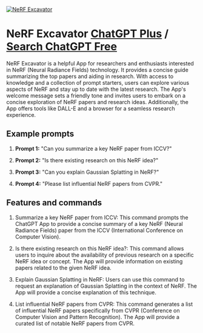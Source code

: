 
[![NeRF Excavator](null)](https://chat.openai.com/g/g-CGr4nqtmF-nerf-excavator)

# NeRF Excavator [ChatGPT Plus](https://chat.openai.com/g/g-CGr4nqtmF-nerf-excavator) / [Search ChatGPT Free](https://gptcall.net/index.html#/?search=NeRF%20Excavator)

NeRF Excavator is a helpful App for researchers and enthusiasts interested in NeRF (Neural Radiance Fields) technology. It provides a concise guide summarizing the top papers and aiding in research. With access to knowledge and a collection of prompt starters, users can explore various aspects of NeRF and stay up to date with the latest research. The App's welcome message sets a friendly tone and invites users to embark on a concise exploration of NeRF papers and research ideas. Additionally, the App offers tools like DALL-E and a browser for a seamless research experience.

## Example prompts

1. **Prompt 1:** "Can you summarize a key NeRF paper from ICCV?"

2. **Prompt 2:** "Is there existing research on this NeRF idea?"

3. **Prompt 3:** "Can you explain Gaussian Splatting in NeRF?"

4. **Prompt 4:** "Please list influential NeRF papers from CVPR."

## Features and commands

1. Summarize a key NeRF paper from ICCV: This command prompts the ChatGPT App to provide a concise summary of a key NeRF (Neural Radiance Fields) paper from the ICCV (International Conference on Computer Vision).

2. Is there existing research on this NeRF idea?: This command allows users to inquire about the availability of previous research on a specific NeRF idea or concept. The App will provide information on existing papers related to the given NeRF idea.

3. Explain Gaussian Splatting in NeRF: Users can use this command to request an explanation of Gaussian Splatting in the context of NeRF. The App will provide a concise explanation of this technique.

4. List influential NeRF papers from CVPR: This command generates a list of influential NeRF papers specifically from CVPR (Conference on Computer Vision and Pattern Recognition). The App will provide a curated list of notable NeRF papers from CVPR.


